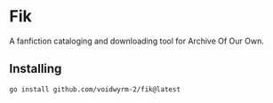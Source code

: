 # Fik

A fanfiction cataloging and downloading tool for Archive Of Our Own.

## Installing

```
go install github.com/voidwyrm-2/fik@latest
```

